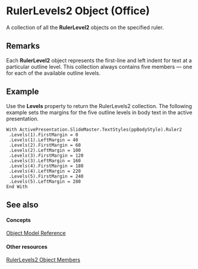 
# RulerLevels2 Object (Office)

A collection of all the  **RulerLevel2** objects on the specified ruler.


## Remarks

Each  **RulerLevel2** object represents the first-line and left indent for text at a particular outline level. This collection always contains five members — one for each of the available outline levels.


## Example

Use the  **Levels** property to return the RulerLevels2 collection. The following example sets the margins for the five outline levels in body text in the active presentation.


```
With ActivePresentation.SlideMaster.TextStyles(ppBodyStyle).Ruler2 
 .Levels(1).FirstMargin = 0 
 .Levels(1).LeftMargin = 40 
 .Levels(2).FirstMargin = 60 
 .Levels(2).LeftMargin = 100 
 .Levels(3).FirstMargin = 120 
 .Levels(3).LeftMargin = 160 
 .Levels(4).FirstMargin = 180 
 .Levels(4).LeftMargin = 220 
 .Levels(5).FirstMargin = 240 
 .Levels(5).LeftMargin = 280 
End With 

```


## See also


#### Concepts


[Object Model Reference](499c789a-aba2-0fad-649a-0ea964cd3b5e.md)
#### Other resources


[RulerLevels2 Object Members](6ca40020-3cf8-d0bd-88ec-73de61c55daf.md)